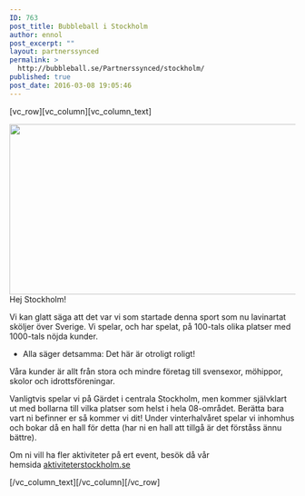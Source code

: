 ```yaml
---
ID: 763
post_title: Bubbleball i Stockholm
author: ennol
post_excerpt: ""
layout: partnerssynced
permalink: >
  http://bubbleball.se/Partnerssynced/stockholm/
published: true
post_date: 2016-03-08 19:05:46
---
```

[vc_row][vc_column][vc_column_text]
<div id="text_block_image_101295607" class="float-left text_block_image_div h24_normal_text">

<img class="alignnone size-full wp-image-1179" src="http://bubbleball.se/wp-content/uploads/2016/03/Web-bubbleball-och-archertag-stockholm.jpg" alt="" width="1200" height="300" />Hej Stockholm!

</div>
<div id="block_101295607_text_content" class="text_content">

Vi kan glatt säga att det var vi som startade denna sport som nu lavinartat sköljer över Sverige. Vi spelar, och har spelat, på 100-tals olika platser med 1000-tals nöjda kunder.
- Alla säger detsamma: Det här är otroligt roligt!

Våra kunder är allt från stora och mindre företag till svensexor, möhippor, skolor och idrottsföreningar.

Vanligtvis spelar vi på Gärdet i centrala Stockholm, men kommer självklart ut med bollarna till vilka platser som helst i hela 08-området. Berätta bara vart ni befinner er så kommer vi dit! Under vinterhalvåret spelar vi inhomhus och bokar då en hall för detta (har ni en hall att tillgå är det förståss ännu bättre).

Om ni vill ha fler aktiviteter på ert event, besök då vår hemsida <a href="http://www.aktiviteterstockholm.se/" target="_blank" rel="noopener">aktiviteterstockholm.se</a>

</div>
[/vc_column_text][/vc_column][/vc_row]